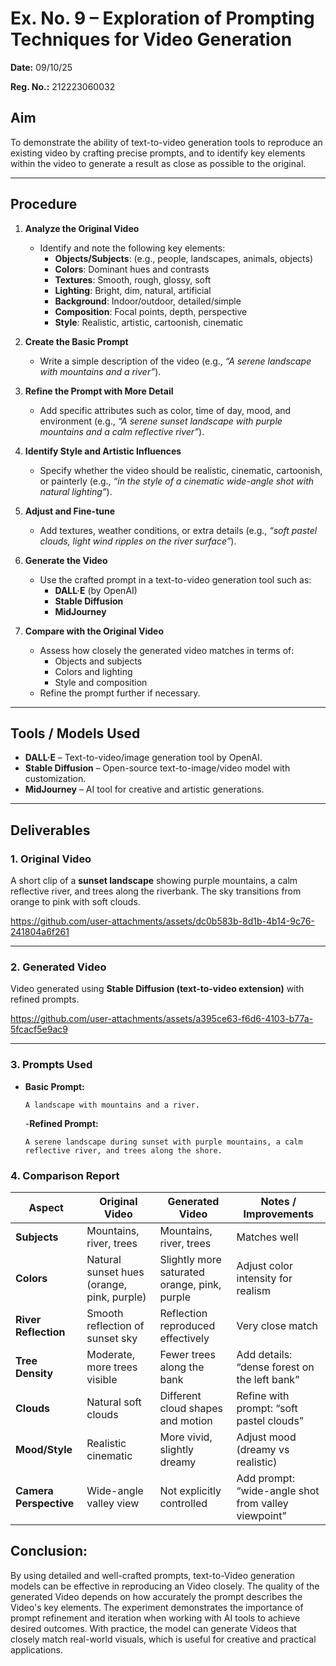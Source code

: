 # Ex. No. 9 – Exploration of Prompting Techniques for Video Generation  

**Date:** 09/10/25


**Reg. No.:** 212223060032

## Aim  
To demonstrate the ability of text-to-video generation tools to reproduce an existing video by crafting precise prompts, and to identify key elements within the video to generate a result as close as possible to the original.  

---

## Procedure  

1. **Analyze the Original Video**  
   - Identify and note the following key elements:  
     - **Objects/Subjects**: (e.g., people, landscapes, animals, objects)  
     - **Colors**: Dominant hues and contrasts  
     - **Textures**: Smooth, rough, glossy, soft  
     - **Lighting**: Bright, dim, natural, artificial  
     - **Background**: Indoor/outdoor, detailed/simple  
     - **Composition**: Focal points, depth, perspective  
     - **Style**: Realistic, artistic, cartoonish, cinematic  

2. **Create the Basic Prompt**  
   - Write a simple description of the video (e.g., *“A serene landscape with mountains and a river”*).  

3. **Refine the Prompt with More Detail**  
   - Add specific attributes such as color, time of day, mood, and environment (e.g., *“A serene sunset landscape with purple mountains and a calm reflective river”*).  

4. **Identify Style and Artistic Influences**  
   - Specify whether the video should be realistic, cinematic, cartoonish, or painterly (e.g., *“in the style of a cinematic wide-angle shot with natural lighting”*).  

5. **Adjust and Fine-tune**  
   - Add textures, weather conditions, or extra details (e.g., *“soft pastel clouds, light wind ripples on the river surface”*).  

6. **Generate the Video**  
   - Use the crafted prompt in a text-to-video generation tool such as:  
     - **DALL·E** (by OpenAI)  
     - **Stable Diffusion**  
     - **MidJourney**  

7. **Compare with the Original Video**  
   - Assess how closely the generated video matches in terms of:  
     - Objects and subjects  
     - Colors and lighting  
     - Style and composition  
   - Refine the prompt further if necessary.  

---

## Tools / Models Used  

- **DALL·E** – Text-to-video/image generation tool by OpenAI.  
- **Stable Diffusion** – Open-source text-to-image/video model with customization.  
- **MidJourney** – AI tool for creative and artistic generations.  

---

## Deliverables  

### 1. Original Video  
A short clip of a **sunset landscape** showing purple mountains, a calm reflective river, and trees along the riverbank. The sky transitions from orange to pink with soft clouds.  



https://github.com/user-attachments/assets/dc0b583b-8d1b-4b14-9c76-241804a6f261


---

### 2. Generated Video  
Video generated using **Stable Diffusion (text-to-video extension)** with refined prompts.  



https://github.com/user-attachments/assets/a395ce63-f6d6-4103-b77a-5fcacf5e9ac9






---

### 3. Prompts Used  

- **Basic Prompt:**
  ```text
  A landscape with mountains and a river.
  ```
  -**Refined Prompt:**
  ```TEXT
  A serene landscape during sunset with purple mountains, a calm reflective river, and trees along the shore.
  ```


### 4. Comparison Report  

| Aspect                  | Original Video | Generated Video | Notes / Improvements |
|--------------------------|----------------|-----------------|-----------------------|
| **Subjects**             | Mountains, river, trees | Mountains, river, trees | Matches well |
| **Colors**               | Natural sunset hues (orange, pink, purple) | Slightly more saturated orange, pink, purple | Adjust color intensity for realism |
| **River Reflection**     | Smooth reflection of sunset sky | Reflection reproduced effectively | Very close match |
| **Tree Density**         | Moderate, more trees visible | Fewer trees along the bank | Add details: “dense forest on the left bank” |
| **Clouds**               | Natural soft clouds | Different cloud shapes and motion | Refine with prompt: “soft pastel clouds” |
| **Mood/Style**           | Realistic cinematic | More vivid, slightly dreamy | Adjust mood (dreamy vs realistic) |
| **Camera Perspective**   | Wide-angle valley view | Not explicitly controlled | Add prompt: “wide-angle shot from valley viewpoint” |



## Conclusion:


By using detailed and well-crafted prompts, text-to-Video generation models can be effective in reproducing an Video closely. The quality of the generated Video depends on how accurately the prompt describes the Video's key elements. The experiment demonstrates the importance of prompt refinement and iteration when working with AI tools to achieve desired outcomes. With practice, the model can generate Videos that closely match real-world visuals, which is useful for creative and practical applications.
